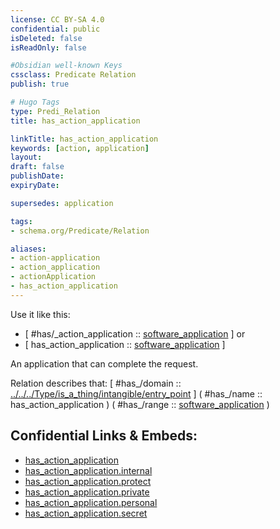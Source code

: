 ```yaml
---
license: CC BY-SA 4.0
confidential: public
isDeleted: false
isReadOnly: false

#Obsidian well-known Keys
cssclass: Predicate Relation
publish: true

# Hugo Tags
type: Predi_Relation
title: has_action_application

linkTitle: has_action_application
keywords: [action, application]
layout: 
draft: false
publishDate:
expiryDate: 

supersedes: application

tags:
- schema.org/Predicate/Relation

aliases:
- action-application
- action_application
- actionApplication
- has_action_application
---
```


Use it like this: 
- [ #has/_action_application :: [software_application](schema.org/Type/is_a_/creative_work/software_application.md) ] or 
- [ has_action_application :: [software_application](schema.org/Type/is_a_/creative_work/software_application.md) ] 

An application that can complete the request.

Relation describes that: 
[ #has_/domain  :: [../../../Type/is_a_thing/intangible/entry_point](../../../Type/is_a_thing/intangible/entry_point) ]
( #has_/name :: has_action_application )
( #has_/range :: [software_application](schema.org/Type/is_a_/creative_work/software_application.md) )



## Confidential Links & Embeds: 
- [has_action_application](../../../../../_public/schema.org/Predicate/Relations/has/has_action_application.md) 
- [has_action_application.internal](../../../../../_internal/schema.org/Predicate/Relations/has/has_action_application.internal.md) 
- [has_action_application.protect](../../../../../_protect/schema.org/Predicate/Relations/has/has_action_application.protect.md) 
- [has_action_application.private](../../../../../_private/schema.org/Predicate/Relations/has/has_action_application.private.md) 
- [has_action_application.personal](../../../../../_personal/schema.org/Predicate/Relations/has/has_action_application.personal.md) 
- [has_action_application.secret](../../../../../_secret/schema.org/Predicate/Relations/has/has_action_application.secret.md) 

